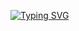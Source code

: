 
[![Typing SVG](https://readme-typing-svg.demolab.com/?lines=Hi+There!+👋🏻;This+is+Ravi+Teja)](https://git.io/typing-svg)
